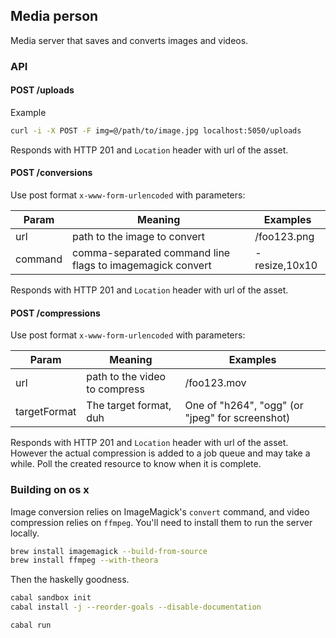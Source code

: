 ## Media person

Media server that saves and converts images and videos.

### API

#### POST /uploads

Example

```sh
curl -i -X POST -F img=@/path/to/image.jpg localhost:5050/uploads
```

Responds with HTTP 201 and `Location` header with url of the asset.

#### POST /conversions

Use post format `x-www-form-urlencoded` with parameters:

<table>
<thead>
  <tr>
    <th>Param</th>
    <th>Meaning</th>
    <th>Examples</th>
  </tr>
</thead>
<tbody>
  <tr>
    <td>url</td>
    <td>path to the image to convert</td>
    <td>/foo123.png</td>
  </tr>
  <tr>
    <td>command</td>
    <td>comma-separated command line flags to imagemagick convert</td>
    <td>-resize,10x10</td>
  </tr>
</tbody>
</table>

Responds with HTTP 201 and `Location` header with url of the asset.

#### POST /compressions

Use post format `x-www-form-urlencoded` with parameters:

<table>
<thead>
  <tr>
    <th>Param</th>
    <th>Meaning</th>
    <th>Examples</th>
  </tr>
</thead>
<tbody>
  <tr>
    <td>url</td>
    <td>path to the video to compress</td>
    <td>/foo123.mov</td>
  </tr>
  <tr>
    <td>targetFormat</td>
    <td>The target format, duh</td>
    <td>One of "h264", "ogg" (or "jpeg" for screenshot)</td>
  </tr>
</tbody>
</table>

Responds with HTTP 201 and `Location` header with url of the asset.
However the actual compression is added to a job queue and may take
a while. Poll the created resource to know when it is complete.

### Building on os x

Image conversion relies on ImageMagick's `convert` command, and video
compression relies on `ffmpeg`. You'll need to install them to run
the server locally.

```sh
brew install imagemagick --build-from-source
brew install ffmpeg --with-theora
```

Then the haskelly goodness.

```sh
cabal sandbox init
cabal install -j --reorder-goals --disable-documentation

cabal run
```
